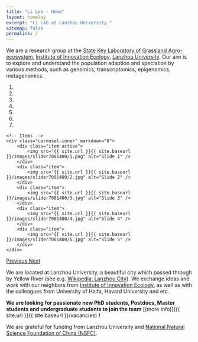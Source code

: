 ```yaml
---
title: "Li Lab - Home"
layout: homelay
excerpt: "Li Lab at Lanzhou University."
sitemap: false
permalink: /
---
```


We are a research group at the [State Key Laboratory of Grassland Agro-ecosystem](http://sklgae.lzu.edu.cn/), [Institute of Innovation Ecology](http://iie.lzu.edu.cn/), [Lanzhou University](http://www.lzu.edu.cn/). Our aim is to explore and understand the population adaption and speciation by various methods, such as genomics, transcriptomics, epigenomics, metagenomics.


<div markdown="0" id="carousel" class="carousel slide" data-ride="carousel" data-interval="4000" data-pause="hover" >
    <!-- Menu -->
    <ol class="carousel-indicators">
        <li data-target="#carousel" data-slide-to="0" class="active"></li>
        <li data-target="#carousel" data-slide-to="1"></li>
        <li data-target="#carousel" data-slide-to="2"></li>
        <li data-target="#carousel" data-slide-to="3"></li>
        <li data-target="#carousel" data-slide-to="4"></li>
        <li data-target="#carousel" data-slide-to="5"></li>
        <li data-target="#carousel" data-slide-to="6"></li>
    </ol>

    <!-- Items -->
    <div class="carousel-inner" markdown="0">
        <div class="item active">
            <img src="{{ site.url }}{{ site.baseurl }}/images/slider7001400/1.png" alt="Slide 1" />
        </div>
        <div class="item">
            <img src="{{ site.url }}{{ site.baseurl }}/images/slider7001400/2.jpg" alt="Slide 2" />
        </div>
        <div class="item">
            <img src="{{ site.url }}{{ site.baseurl }}/images/slider7001400/3.jpg" alt="Slide 3" />
        </div>
        <div class="item">
            <img src="{{ site.url }}{{ site.baseurl }}/images/slider7001400/4.jpg" alt="Slide 4" />
        </div>
        <div class="item">
            <img src="{{ site.url }}{{ site.baseurl }}/images/slider7001400/5.jpg" alt="Slide 5" />
        </div>       
    </div>
  <a class="left carousel-control" href="#carousel" role="button" data-slide="prev">
    <span class="glyphicon glyphicon-chevron-left" aria-hidden="true"></span>
    <span class="sr-only">Previous</span>
  </a>
  <a class="right carousel-control" href="#carousel" role="button" data-slide="next">
    <span class="glyphicon glyphicon-chevron-right" aria-hidden="true"></span>
    <span class="sr-only">Next</span>
  </a>
</div>


We are located at Lanzhou University, a beautiful city which passed through by Yellow River (see e.g. [Wikipedia: Lanzhou City](https://zh.wikipedia.org/wiki/%E5%85%B0%E5%B7%9E%E5%B8%82)). We exchange ideas and work with our neighbors from [Institute of Innovation Ecology](http://iie.lzu.edu.cn/lzupage/B20180912024139.html), as well as with the colleagues from University of Haifa, Havard University and etc.

 **We are  looking for passionate new PhD students, Postdocs, Master students and undergraduate students to join the team** [(more info)]({{ site.url }}{{ site.baseurl }}/vacancies) **!**


We are grateful for funding from Lanzhou University and [National Natural Science Foundation of China (NSFC)](http://www.nsfc.gov.cn/).

<!--
<figure class="fourth">
  <img src="{{ site.url }}{{ site.baseurl }}/images/logopic/lzu.png" style="width: 200px">
  <img src="{{ site.url }}{{ site.baseurl }}/images/logopic/nsfc.png" style="width: 200px" align="right">
</figure>
-->
